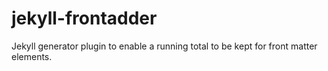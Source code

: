 # jekyll-frontadder
Jekyll generator plugin to enable a running total to be kept for front matter elements.
